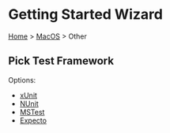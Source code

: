 <!--
GENERATED FILE - DO NOT EDIT
This file was generated by [MarkdownSnippets](https://github.com/SimonCropp/MarkdownSnippets).
Source File: /docs/mdsource/wiz/picktest_MacOS_Other.source.md
To change this file edit the source file and then run MarkdownSnippets.
-->

# Getting Started Wizard

[Home](/docs/wiz/readme.md) > [MacOS](pickide_MacOS.md) > Other

## Pick Test Framework

Options:
 * [xUnit](result_MacOS_Other_xUnit.md)
 * [NUnit](result_MacOS_Other_NUnit.md)
 * [MSTest](result_MacOS_Other_MSTest.md)
 * [Expecto](result_MacOS_Other_Expecto.md)
